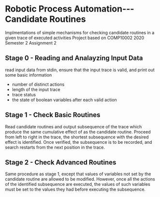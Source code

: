 # Robotic Process Automation---Candidate Routines 
Implmentations of simple mechanisms for checking candidate routines in a given trace of executed activities
Project based on COMP10002 2020 Semester 2 Assignment 2 

## Stage 0 - Reading and Analayzing Input Data
read input data from stdin, ensure that the input trace is valid, and print out some basic information 
- number of distinct actions
- length of the input trace
- trace status
- the state of boolean variables after each valid action 

## Stage 1 - Check Basic Routines
Read candidate routines and output subsequence of the trace which produce the same cumulative effect of as the candidate routine.
Proceed from left to right in the trace, the shortest subsequence with the desired effect is identified. Once verified, the subsequence is to be recorded, 
and search restarts from the next position in the trace.

## Stage 2 - Check Advanced Routines 
Same procedure as stage 1, except that values of variables not set by the candidate routine are allowed to be modified. However, once all the actions of 
the identified subsequence are executed, the values of such variables must be set to the values they had before executing the subsequence.

